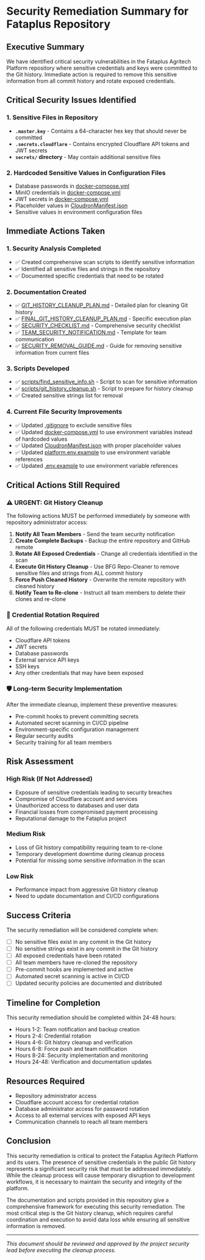 # Security Remediation Summary for Fataplus Repository

## Executive Summary

We have identified critical security vulnerabilities in the Fataplus Agritech Platform repository where sensitive credentials and keys were committed to the Git history. Immediate action is required to remove this sensitive information from all commit history and rotate exposed credentials.

## Critical Security Issues Identified

### 1. Sensitive Files in Repository
- **`.master.key`** - Contains a 64-character hex key that should never be committed
- **`.secrets.cloudflare`** - Contains encrypted Cloudflare API tokens and JWT secrets
- **`secrets/` directory** - May contain additional sensitive files

### 2. Hardcoded Sensitive Values in Configuration Files
- Database passwords in [docker-compose.yml](file://docker-compose.yml)
- MinIO credentials in [docker-compose.yml](file://docker-compose.yml)
- JWT secrets in [docker-compose.yml](file://docker-compose.yml)
- Placeholder values in [CloudronManifest.json](file://CloudronManifest.json)
- Sensitive values in environment configuration files

## Immediate Actions Taken

### 1. Security Analysis Completed
- ✅ Created comprehensive scan scripts to identify sensitive information
- ✅ Identified all sensitive files and strings in the repository
- ✅ Documented specific credentials that need to be rotated

### 2. Documentation Created
- ✅ [GIT_HISTORY_CLEANUP_PLAN.md](file://GIT_HISTORY_CLEANUP_PLAN.md) - Detailed plan for cleaning Git history
- ✅ [FINAL_GIT_HISTORY_CLEANUP_PLAN.md](file://FINAL_GIT_HISTORY_CLEANUP_PLAN.md) - Specific execution plan
- ✅ [SECURITY_CHECKLIST.md](file://SECURITY_CHECKLIST.md) - Comprehensive security checklist
- ✅ [TEAM_SECURITY_NOTIFICATION.md](file://TEAM_SECURITY_NOTIFICATION.md) - Template for team communication
- ✅ [SECURITY_REMOVAL_GUIDE.md](file://SECURITY_REMOVAL_GUIDE.md) - Guide for removing sensitive information from current files

### 3. Scripts Developed
- ✅ [scripts/find_sensitive_info.sh](file://scripts/find_sensitive_info.sh) - Script to scan for sensitive information
- ✅ [scripts/git_history_cleanup.sh](file://scripts/git_history_cleanup.sh) - Script to prepare for history cleanup
- ✅ Created sensitive strings list for removal

### 4. Current File Security Improvements
- ✅ Updated [.gitignore](file://.gitignore) to exclude sensitive files
- ✅ Updated [docker-compose.yml](file://docker-compose.yml) to use environment variables instead of hardcoded values
- ✅ Updated [CloudronManifest.json](file://CloudronManifest.json) with proper placeholder values
- ✅ Updated [platform.env.example](file://platform.env.example) to use environment variable references
- ✅ Updated [.env.example](file://.env.example) to use environment variable references

## Critical Actions Still Required

### ⚠️ URGENT: Git History Cleanup
The following actions MUST be performed immediately by someone with repository administrator access:

1. **Notify All Team Members** - Send the team security notification
2. **Create Complete Backups** - Backup the entire repository and GitHub remote
3. **Rotate All Exposed Credentials** - Change all credentials identified in the scan
4. **Execute Git History Cleanup** - Use BFG Repo-Cleaner to remove sensitive files and strings from ALL commit history
5. **Force Push Cleaned History** - Overwrite the remote repository with cleaned history
6. **Notify Team to Re-clone** - Instruct all team members to delete their clones and re-clone

### 🔐 Credential Rotation Required
All of the following credentials MUST be rotated immediately:
- Cloudflare API tokens
- JWT secrets
- Database passwords
- External service API keys
- SSH keys
- Any other credentials that may have been exposed

### 🛡️ Long-term Security Implementation
After the immediate cleanup, implement these preventive measures:
- Pre-commit hooks to prevent committing secrets
- Automated secret scanning in CI/CD pipeline
- Environment-specific configuration management
- Regular security audits
- Security training for all team members

## Risk Assessment

### High Risk (If Not Addressed)
- Exposure of sensitive credentials leading to security breaches
- Compromise of Cloudflare account and services
- Unauthorized access to databases and user data
- Financial losses from compromised payment processing
- Reputational damage to the Fataplus project

### Medium Risk
- Loss of Git history compatibility requiring team to re-clone
- Temporary development downtime during cleanup process
- Potential for missing some sensitive information in the scan

### Low Risk
- Performance impact from aggressive Git history cleanup
- Need to update documentation and CI/CD configurations

## Success Criteria

The security remediation will be considered complete when:
- [ ] No sensitive files exist in any commit in the Git history
- [ ] No sensitive strings exist in any commit in the Git history
- [ ] All exposed credentials have been rotated
- [ ] All team members have re-cloned the repository
- [ ] Pre-commit hooks are implemented and active
- [ ] Automated secret scanning is active in CI/CD
- [ ] Updated security policies are documented and distributed

## Timeline for Completion

This security remediation should be completed within 24-48 hours:
- Hours 1-2: Team notification and backup creation
- Hours 2-4: Credential rotation
- Hours 4-6: Git history cleanup and verification
- Hours 6-8: Force push and team notification
- Hours 8-24: Security implementation and monitoring
- Hours 24-48: Verification and documentation updates

## Resources Required

- Repository administrator access
- Cloudflare account access for credential rotation
- Database administrator access for password rotation
- Access to all external services with exposed API keys
- Communication channels to reach all team members

## Conclusion

This security remediation is critical to protect the Fataplus Agritech Platform and its users. The presence of sensitive credentials in the public Git history represents a significant security risk that must be addressed immediately. While the cleanup process will cause temporary disruption to development workflows, it is necessary to maintain the security and integrity of the platform.

The documentation and scripts provided in this repository give a comprehensive framework for executing this security remediation. The most critical step is the Git history cleanup, which requires careful coordination and execution to avoid data loss while ensuring all sensitive information is removed.

---
*This document should be reviewed and approved by the project security lead before executing the cleanup process.*